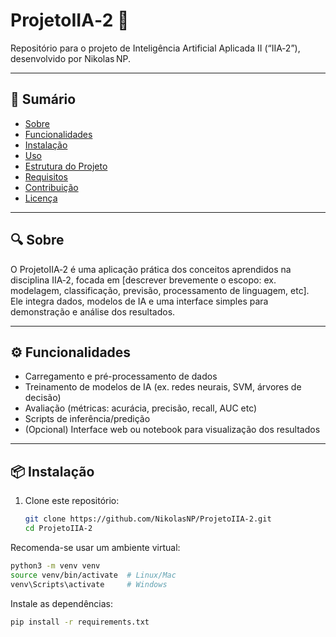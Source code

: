 # ProjetoIIA‑2 🚀

Repositório para o projeto de Inteligência Artificial Aplicada II (“IIA‑2”), desenvolvido por Nikolas NP.

---

## 📘 Sumário

- [Sobre](#sobre)
- [Funcionalidades](#funcionalidades)
- [Instalação](#instalação)
- [Uso](#uso)
- [Estrutura do Projeto](#estrutura-do-projeto)
- [Requisitos](#requisitos)
- [Contribuição](#contribuição)
- [Licença](#licença)

---

## 🔍 Sobre

O ProjetoIIA‑2 é uma aplicação prática dos conceitos aprendidos na disciplina IIA‑2, focada em [descrever brevemente o escopo: ex. modelagem, classificação, previsão, processamento de linguagem, etc].  
Ele integra dados, modelos de IA e uma interface simples para demonstração e análise dos resultados.

---

## ⚙️ Funcionalidades

- Carregamento e pré-processamento de dados
- Treinamento de modelos de IA (ex. redes neurais, SVM, árvores de decisão)
- Avaliação (métricas: acurácia, precisão, recall, AUC etc)
- Scripts de inferência/predição
- (Opcional) Interface web ou notebook para visualização dos resultados

---

## 📦 Instalação

1. Clone este repositório:
   ```bash
   git clone https://github.com/NikolasNP/ProjetoIIA-2.git
   cd ProjetoIIA-2
   ```
Recomenda-se usar um ambiente virtual:

```bash
python3 -m venv venv
source venv/bin/activate  # Linux/Mac
venv\Scripts\activate     # Windows
```

Instale as dependências:
```bash
pip install -r requirements.txt
```
